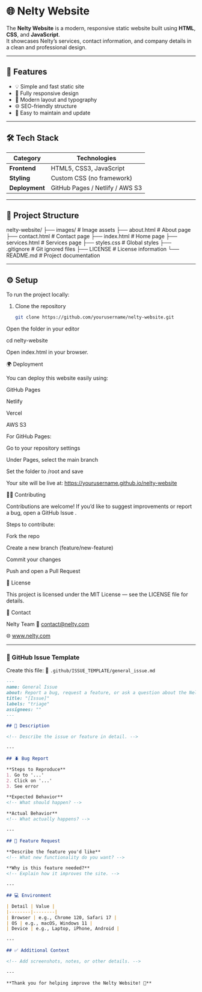 # 🌐 Nelty Website

The **Nelty Website** is a modern, responsive static website built using **HTML**, **CSS**, and **JavaScript**.  
It showcases Nelty’s services, contact information, and company details in a clean and professional design.

---

## 🚀 Features

- 💡 Simple and fast static site
- 📱 Fully responsive design
- 🎨 Modern layout and typography
- 🌐 SEO-friendly structure
- 🔧 Easy to maintain and update

---

## 🛠️ Tech Stack

| Category | Technologies |
|-----------|---------------|
| **Frontend** | HTML5, CSS3, JavaScript |
| **Styling** | Custom CSS (no framework) |
| **Deployment** | GitHub Pages / Netlify / AWS S3 |

---

## 📁 Project Structure

nelty-website/
├── images/ # Image assets
├── about.html # About page
├── contact.html # Contact page
├── index.html # Home page
├── services.html # Services page
├── styles.css # Global styles
├── .gitignore # Git ignored files
├── LICENSE # License information
└── README.md # Project documentation


---

## ⚙️ Setup

To run the project locally:

1. Clone the repository  
   ```bash
   git clone https://github.com/yourusername/nelty-website.git

Open the folder in your editor

cd nelty-website


Open index.html in your browser.

🌍 Deployment

You can deploy this website easily using:

GitHub Pages

Netlify

Vercel

AWS S3

For GitHub Pages:

Go to your repository settings

Under Pages, select the main branch

Set the folder to /root and save

Your site will be live at:
https://yourusername.github.io/nelty-website

🧑‍💻 Contributing

Contributions are welcome!
If you’d like to suggest improvements or report a bug, open a GitHub Issue
.

Steps to contribute:

Fork the repo

Create a new branch (feature/new-feature)

Commit your changes

Push and open a Pull Request

📄 License

This project is licensed under the MIT License — see the LICENSE
 file for details.

💬 Contact

Nelty Team
📧 contact@nelty.com

🌐 www.nelty.com


---

### 🧾 GitHub Issue Template

Create this file:
📁 `.github/ISSUE_TEMPLATE/general_issue.md`

```markdown
---
name: General Issue
about: Report a bug, request a feature, or ask a question about the Nelty Website
title: "[Issue]"
labels: "triage"
assignees: ""
---

## 📝 Description

<!-- Describe the issue or feature in detail. -->

---

## 🪲 Bug Report

**Steps to Reproduce**
1. Go to '...'
2. Click on '...'
3. See error

**Expected Behavior**
<!-- What should happen? -->

**Actual Behavior**
<!-- What actually happens? -->

---

## 🚀 Feature Request

**Describe the feature you'd like**
<!-- What new functionality do you want? -->

**Why is this feature needed?**
<!-- Explain how it improves the site. -->

---

## 💻 Environment

| Detail | Value |
|--------|--------|
| Browser | e.g., Chrome 120, Safari 17 |
| OS | e.g., macOS, Windows 11 |
| Device | e.g., Laptop, iPhone, Android |

---

## ✅ Additional Context

<!-- Add screenshots, notes, or other details. -->

---

**Thank you for helping improve the Nelty Website! 💪**